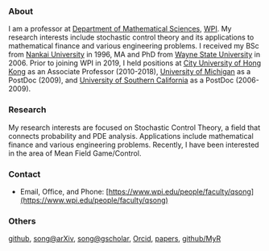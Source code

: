 
### About

I am a professor at [Department of Mathematical Sciences](https://www.wpi.edu/academics/departments/mathematical-sciences), [WPI](https://www.wpi.edu). My research interests include stochastic control theory and its applications to mathematical finance and various engineering problems. I received my BSc from [Nankai University](https://en.nankai.edu.cn/) in 1996, MA and PhD from [Wayne State University](https://wayne.edu/) in 2006. Prior to joining WPI in 2019, I held positions at [City University of Hong Kong](https://www.cityu.edu.hk/) as an Associate Professor (2010-2018), [University of Michigan](https://umich.edu/) as a PostDoc (2009), and [University of Southern California](https://usc.edu/) as a PostDoc (2006-2009).

### Research

My research interests are focused on Stochastic Control Theory, a field that connects probability and PDE analysis. Applications include mathematical finance and various engineering problems. Recently, I have been interested in the area of Mean Field Game/Control.

### Contact

- Email, Office, and Phone: [https://www.wpi.edu/people/faculty/qsong](https://www.wpi.edu/people/faculty/qsong)

### Others
[github](https://github.com/qsongatwpi?tab=repositories), 
[song@arXiv](https://arxiv.org/a/song_q_2.html), [song@gscholar](https://scholar.google.com.hk/citations?user=a55OuBUAAAAJ&hl=en), [Orcid](https://orcid.org/0000-0002-9289-7462), [papers](https://github.com/qsongatwpi/qsongatwpi.github.io/tree/main/pubs), 
[github/MyR](https://github.com/qsongatwpi/MyR)